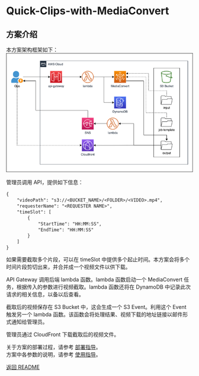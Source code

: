# Quick-Clips-with-MediaConvert

## 方案介绍
本方案架构框架如下：  
![architecture](png/00-architecture.png "architecture")

管理员调用 API，提供如下信息：

```
{
	"videoPath": "s3://<BUCKET_NAME>/<FOLDER>/<VIDEO>.mp4",
	"requesterName": "<REQUESTER NAME>",
	"timeSlot": [
		{
			"StartTime": "HH:MM:SS",
			"EndTime": "HH:MM:SS"
		}
	]
}
```

如果需要截取多个片段，可以在 timeSlot 中提供多个起止时间。本方案会将多个时间片段剪切出来，并合并成一个视频文件以供下载。

API Gateway 调用后端 lambda 函数。lambda 函数启动一个 MediaConvert 任务，根据传入的参数进行视频截取。lambda 函数还将在 DynamoDB 中记录此次请求的相关信息，以备以后查看。

截取后的视频保存在 S3 Bucket 中，这会生成一个 S3 Event。利用这个 Event 触发另一个 lambda 函数。该函数会将处理结果、视频下载的地址链接以邮件形式通知给管理员。

管理员通过 CloudFront 下载截取后的视频文件。

关于方案的部署过程，请参考 [部署指导](QuickClips-deploy-CHN.md)。  
方案中各参数的说明，请参考 [使用指导](QuickClips-usage-CHN.md)。

[返回 README](../README.md)